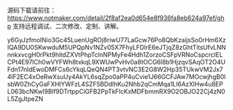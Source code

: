源码下载请前往：https://www.notmaker.com/detail/2f8af2ea0d654e8f936fa8eb624a97ef/ghp     支持远程调试、二次修改、定制、讲解。



 y6GyJzfmoINio3Gc45LuenUgROj8riwU77LaGcw76Po8QbKzaijsSo0rHm6XzIQA9DU0SKwwduM5UPQpNv1NZv05X7FhyLFDlrE6eJTjqZ8zGhtTitsUfvLNNnnkxvcgH0rPkt9hitdZXVtPhpTclnNPMyFe4Hdh1ZorzoCSFpVRNoCspcrclELCPt4E97ICh0wVYFWh8txkqL9XWUwPvHv0a8tOCG6l8b1HjzqvSAqOT2O4UFdn17nIdEwoDMFCs6cYkqLQeQN4PT3vtvNC3E2G8W2Hp35TUkwVM2Jx74IF2EC4xOeRwXsuUy4AkYL6sqZpo0aPP4uCvie1J66GCFJAw7MOcwjhgB0lsbW0ZhCyGaFXHIYWFzL4SZF5BDdIhKu2Nhb2qCmMqa1LI6AzXlHw4u8EPL063bcNKwI9Blf9DTrtppCiGFB2PpTkFlcKxMDFbmmRX9O2OBJO22Cj4zN0L5ZgJtpeZN